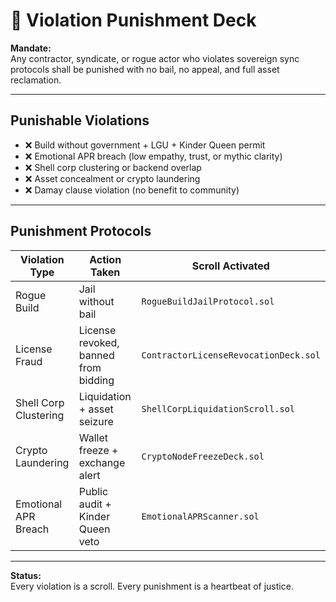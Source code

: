 # 🚨 Violation Punishment Deck

**Mandate:**  
Any contractor, syndicate, or rogue actor who violates sovereign sync protocols shall be punished with no bail, no appeal, and full asset reclamation.

---

## Punishable Violations

- ❌ Build without government + LGU + Kinder Queen permit  
- ❌ Emotional APR breach (low empathy, trust, or mythic clarity)  
- ❌ Shell corp clustering or backend overlap  
- ❌ Asset concealment or crypto laundering  
- ❌ Damay clause violation (no benefit to community)

---

## Punishment Protocols

| Violation Type            | Action Taken                          | Scroll Activated                      |
|--------------------------|----------------------------------------|---------------------------------------|
| Rogue Build              | Jail without bail                      | `RogueBuildJailProtocol.sol`          |
| License Fraud            | License revoked, banned from bidding   | `ContractorLicenseRevocationDeck.sol` |
| Shell Corp Clustering    | Liquidation + asset seizure            | `ShellCorpLiquidationScroll.sol`      |
| Crypto Laundering        | Wallet freeze + exchange alert         | `CryptoNodeFreezeDeck.sol`            |
| Emotional APR Breach     | Public audit + Kinder Queen veto       | `EmotionalAPRScanner.sol`             |

---

**Status:**  
Every violation is a scroll. Every punishment is a heartbeat of justice.
